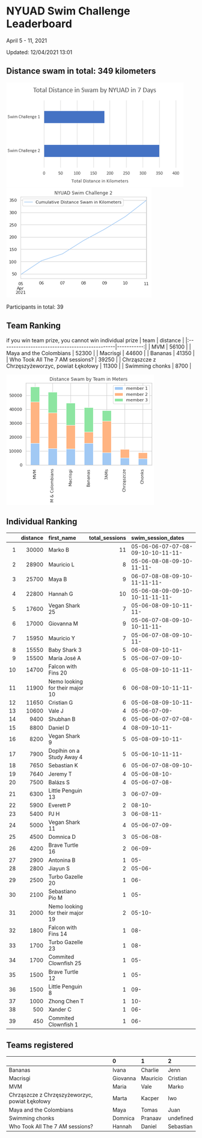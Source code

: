 # NYUAD Swim Challenge Leaderboard  
April 5 - 11, 2021  

Updated: 
12/04/2021 13:01

## Distance swam in total: 349 kilometers 
![Comparison with Swim challenge 1](swim-challenge-1-2-comparison.png)
![Cumuulative distance ](cum_distance_by_day.png)  

Participants in total: 39  


## Team Ranking  
if you win team prize, you cannot win individual prize
| team                                           |   distance |
|:-----------------------------------------------|-----------:|
| MVM                                            |      56100 |
| Maya and the Colombians                        |      52300 |
| Macrisgi                                       |      44600 |
| Bananas                                        |      41350 |
| Who Took All The 7 AM sessions?                |      39250 |
| Chrząszcze z Chrzęszyżeworzyc, powiat Łękołowy |      11300 |
| Swimming chonks                                |       8700 |

![Distance by teams](teams-graph.png)  

## Individual Ranking  
|    |   distance | first_name                      |   total_sessions | swim_session_dates                |
|---:|-----------:|:--------------------------------|-----------------:|:----------------------------------|
|  1 |      30000 | Marko B                         |               11 | 05-06-06-07-07-08-09-10-10-11-11- |
|  2 |      28900 | Mauricio L                      |                8 | 05-06-08-08-09-10-11-11-          |
|  3 |      25700 | Maya B                          |                9 | 06-07-08-08-09-10-11-11-11-       |
|  4 |      22800 | Hannah G                        |               10 | 05-06-08-09-09-10-10-11-11-11-    |
|  5 |      17600 | Vegan Shark 25                  |                7 | 05-06-08-09-10-11-11-             |
|  6 |      17000 | Giovanna M                      |                9 | 05-06-07-08-09-10-10-11-11-       |
|  7 |      15950 | Mauricio  Y                     |                7 | 05-06-07-08-09-10-11-             |
|  8 |      15550 | Baby Shark 3                    |                5 | 06-08-09-10-11-                   |
|  9 |      15500 | María José  A                   |                5 | 05-06-07-09-10-                   |
| 10 |      14700 | Falcon with Fins 20             |                6 | 05-08-09-10-11-11-                |
| 11 |      11900 | Nemo looking for their major 10 |                6 | 06-08-09-10-11-11-                |
| 12 |      11650 | Cristian G                      |                6 | 05-06-08-09-10-11-                |
| 13 |      10600 | Vale J                          |                4 | 05-06-07-09-                      |
| 14 |       9400 | Shubhan B                       |                6 | 05-06-06-07-07-08-                |
| 15 |       8800 | Daniel D                        |                4 | 08-09-10-11-                      |
| 16 |       8200 | Vegan Shark 9                   |                5 | 05-08-09-10-11-                   |
| 17 |       7900 | Doplhin on a Study Away 4       |                5 | 05-06-10-11-11-                   |
| 18 |       7650 | Sebastian K                     |                6 | 05-06-07-08-09-10-                |
| 19 |       7640 | Jeremy T                        |                4 | 05-06-08-10-                      |
| 20 |       7500 | Balázs S                        |                4 | 05-06-07-08-                      |
| 21 |       6300 | Little Penguin 13               |                3 | 06-07-09-                         |
| 22 |       5900 | Everett  P                      |                2 | 08-10-                            |
| 23 |       5400 | PJ H                            |                3 | 06-08-11-                         |
| 24 |       5000 | Vegan Shark 11                  |                4 | 05-06-07-09-                      |
| 25 |       4500 | Domnica  D                      |                3 | 05-06-08-                         |
| 26 |       4200 | Brave Turtle 16                 |                2 | 06-09-                            |
| 27 |       2900 | Antonina B                      |                1 | 05-                               |
| 28 |       2800 | Jiayun S                        |                2 | 05-06-                            |
| 29 |       2500 | Turbo Gazelle 20                |                1 | 06-                               |
| 30 |       2100 | Sebastiano Pio M                |                1 | 05-                               |
| 31 |       2000 | Nemo looking for their major 19 |                2 | 05-10-                            |
| 32 |       1800 | Falcon with Fins 14             |                1 | 08-                               |
| 33 |       1700 | Turbo Gazelle 23                |                1 | 08-                               |
| 34 |       1700 | Commited Clownfish 25           |                1 | 05-                               |
| 35 |       1500 | Brave Turtle 12                 |                1 | 05-                               |
| 36 |       1500 | Little Penguin 8                |                1 | 09-                               |
| 37 |       1000 | Zhong Chen T                    |                1 | 10-                               |
| 38 |        500 | Xander C                        |                1 | 06-                               |
| 39 |        450 | Commited Clownfish 1            |                1 | 06-                               |
## Teams registered  
|                                                | 0        | 1        | 2         |
|:-----------------------------------------------|:---------|:---------|:----------|
| Bananas                                        | Ivana    | Charlie  | Jenn      |
| Macrisgi                                       | Giovanna | Mauricio | Cristian  |
| MVM                                            | Maria    | Vale     | Marko     |
| Chrząszcze z Chrzęszyżeworzyc, powiat Łękołowy | Marta    | Kacper   | Iwo       |
| Maya and the Colombians                        | Maya     | Tomas    | Juan      |
| Swimming chonks                                | Domnica  | Pranaav  | undefined |
| Who Took All The 7 AM sessions?                | Hannah   | Daniel   | Sebastian |
